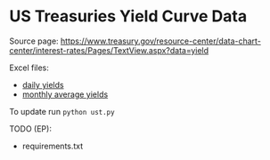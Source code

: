 # US Treasuries Yield Curve Data

Source page: <https://www.treasury.gov/resource-center/data-chart-center/interest-rates/Pages/TextView.aspx?data=yield> 

Excel files:
 - [daily yields](https://github.com/epogrebnyak/ust/blob/master/ust_daily.xlsx?raw=true)
 - [monthly average yields](https://github.com/epogrebnyak/ust/blob/master/ust_month_average.xlsx?raw=true)
 
To update run ```python ust.py```

TODO (EP):
  - requirements.txt
